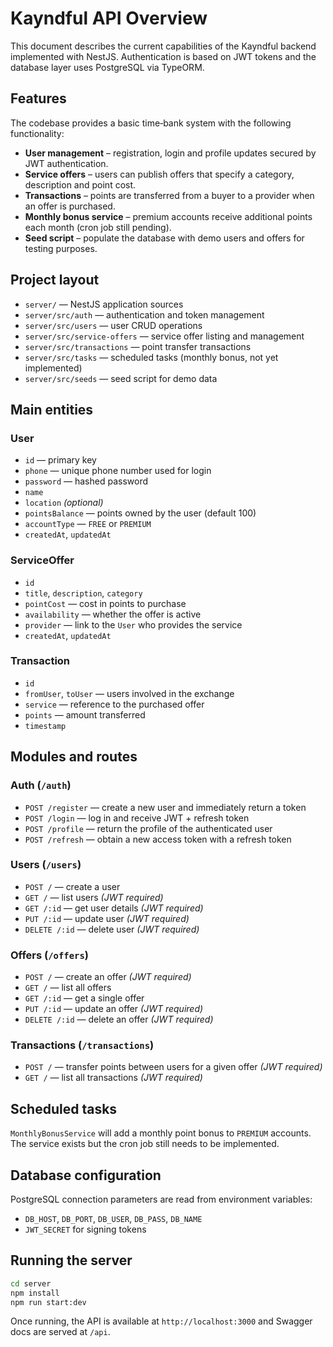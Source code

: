 # Kayndful API Overview

This document describes the current capabilities of the Kayndful backend implemented with NestJS. Authentication is based on JWT tokens and the database layer uses PostgreSQL via TypeORM.

## Features

The codebase provides a basic time‑bank system with the following functionality:

- **User management** – registration, login and profile updates secured by JWT authentication.
- **Service offers** – users can publish offers that specify a category, description and point cost.
- **Transactions** – points are transferred from a buyer to a provider when an offer is purchased.
- **Monthly bonus service** – premium accounts receive additional points each month (cron job still pending).
- **Seed script** – populate the database with demo users and offers for testing purposes.

## Project layout

- `server/` — NestJS application sources
- `server/src/auth` — authentication and token management
- `server/src/users` — user CRUD operations
- `server/src/service-offers` — service offer listing and management
- `server/src/transactions` — point transfer transactions
- `server/src/tasks` — scheduled tasks (monthly bonus, not yet implemented)
- `server/src/seeds` — seed script for demo data

## Main entities

### User
- `id` — primary key
- `phone` — unique phone number used for login
- `password` — hashed password
- `name`
- `location` *(optional)*
- `pointsBalance` — points owned by the user (default 100)
- `accountType` — `FREE` or `PREMIUM`
- `createdAt`, `updatedAt`

### ServiceOffer
- `id`
- `title`, `description`, `category`
- `pointCost` — cost in points to purchase
- `availability` — whether the offer is active
- `provider` — link to the `User` who provides the service
- `createdAt`, `updatedAt`

### Transaction
- `id`
- `fromUser`, `toUser` — users involved in the exchange
- `service` — reference to the purchased offer
- `points` — amount transferred
- `timestamp`

## Modules and routes

### Auth (`/auth`)
- `POST /register` — create a new user and immediately return a token
- `POST /login` — log in and receive JWT + refresh token
- `POST /profile` — return the profile of the authenticated user
- `POST /refresh` — obtain a new access token with a refresh token

### Users (`/users`)
- `POST /` — create a user
- `GET /` — list users *(JWT required)*
- `GET /:id` — get user details *(JWT required)*
- `PUT /:id` — update user *(JWT required)*
- `DELETE /:id` — delete user *(JWT required)*

### Offers (`/offers`)
- `POST /` — create an offer *(JWT required)*
- `GET /` — list all offers
- `GET /:id` — get a single offer
- `PUT /:id` — update an offer *(JWT required)*
- `DELETE /:id` — delete an offer *(JWT required)*

### Transactions (`/transactions`)
- `POST /` — transfer points between users for a given offer *(JWT required)*
- `GET /` — list all transactions *(JWT required)*

## Scheduled tasks

`MonthlyBonusService` will add a monthly point bonus to `PREMIUM` accounts. The service exists but the cron job still needs to be implemented.

## Database configuration

PostgreSQL connection parameters are read from environment variables:

- `DB_HOST`, `DB_PORT`, `DB_USER`, `DB_PASS`, `DB_NAME`
- `JWT_SECRET` for signing tokens

## Running the server

```bash
cd server
npm install
npm run start:dev
```

Once running, the API is available at `http://localhost:3000` and Swagger docs are served at `/api`.
